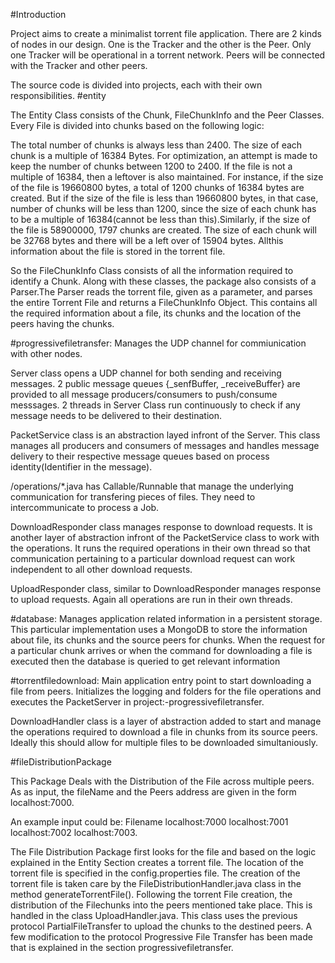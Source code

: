 #Introduction

Project aims to create a minimalist torrent file application. There are 2 kinds of nodes in our design. One is the Tracker and the other is the Peer. Only one Tracker will be operational in a torrent network. Peers will be connected with the Tracker and other peers.

The source code is divided into projects, each with their own responsibilities. 
#entity

The Entity Class consists of the Chunk, FileChunkInfo and the Peer Classes. Every File is divided into chunks based on the following logic:

The total number of chunks is always less than 2400. The size of each chunk is a multiple of 16384 Bytes. For optimization, an attempt is made to keep the number of chunks between 1200 to 2400. If the file is not a multiple of 16384, then a leftover is
also maintained. For instance, if the size of the file is 19660800 bytes, a total of 1200 chunks of 16384 bytes are created. But if the size of the file is less than 19660800 bytes, in that case, number of chunks will be less than 1200, since the size of each chunk has to be a multiple of 16384(cannot be less than this).Similarly, if the size of the file is 58900000, 1797 chunks are created. The size of each chunk will be 32768 bytes and there will be a left over of 15904 bytes. Allthis information about the file is stored in the torrent file. 

So the FileChunkInfo Class consists of all the information required to identify a Chunk. Along with these classes, the package also consists of a Parser.The Parser reads the torrent file, given as a parameter, and parses the entire Torrent File and returns a FileChunkInfo Object. This contains all the required information about a file, its chunks and the location of the peers having the chunks.

#progressivefiletransfer: 
Manages the UDP channel for commiunication with other nodes.

Server class opens a UDP channel for both sending and receiving messages. 2 public message queues {_senfBuffer, _receiveBuffer} are provided to all message producers/consumers to push/consume messsages. 2 threads in Server Class run continuously to check if any message needs to be delivered to their destination.

PacketService class is an abstraction layed infront of the Server. This class manages all producers and consumers of messages and handles message delivery to their respective message queues based on process identity(Identifier in the message).
	
/operations/*.java has Callable/Runnable that manage the underlying communication for transfering pieces of files. They need to intercommunicate to process a Job.
	
DownloadResponder class manages response to download requests. It is another layer of abstraction infront of the PacketService class to work with the operations. It runs the required operations in their own thread so that communication pertaining to a particular download request can work independent to all other download requests.
	
UploadResponder class, similar to DownloadResponder manages response to upload requests.  Again all operations are run in their own threads.

#database:
Manages application related information in a persistent storage. This particular implementation uses a MongoDB to store the information about file, its chunks and the source peers for chunks. When the request for a particular chunk arrives or when the command for downloading a file is executed then the database is queried to get relevant information

#torrentfiledownload:
Main application entry point to start downloading a file from peers. Initializes the logging and folders for the file operations and executes the PacketServer in project:-progressivefiletransfer.

DownloadHandler class is a layer of abstraction added to start  and manage the operations required to download a file in chunks from its source peers. Ideally this should allow for multiple files to be downloaded simultaniously.

#fileDistributionPackage

This Package Deals with the Distribution of the File across multiple peers. As as input, the fileName and the Peers address are given in the form localhost:7000. 

An example input could be: Filename localhost:7000 localhost:7001 localhost:7002 localhost:7003.

The File Distribution Package first looks for the file and based on the logic explained in the Entity Section creates a torrent file. The location of the torrent file is specified in the config.properties file. The creation of the torrent file is taken care by the FileDistributionHandler.java class in the method generateTorrentFile(). Following the torrent File creation, the distribution of the Filechunks into the peers mentioned take place. This is handled in the class UploadHandler.java. This class uses the previous protocol PartialFileTransfer to upload the chunks to the destined peers. A few modification to the protocol Progressive File Transfer has been made that is explained in the section progressivefiletransfer.



